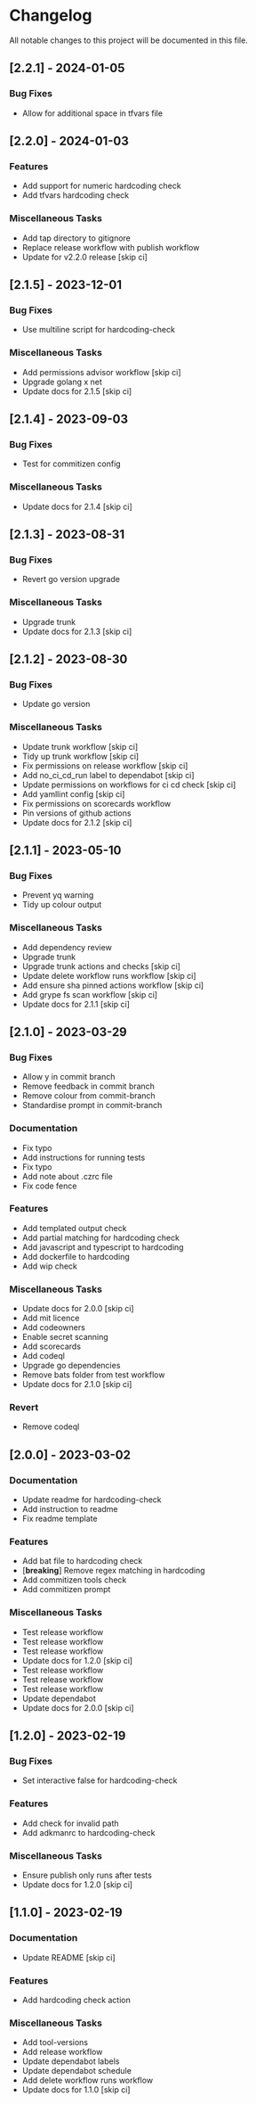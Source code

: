 # Changelog

All notable changes to this project will be documented in this file.

## [2.2.1] - 2024-01-05

### Bug Fixes

- Allow for additional space in tfvars file

## [2.2.0] - 2024-01-03

### Features

- Add support for numeric hardcoding check
- Add tfvars hardcoding check

### Miscellaneous Tasks

- Add tap directory to gitignore
- Replace release workflow with publish workflow
- Update for v2.2.0 release [skip ci]

## [2.1.5] - 2023-12-01

### Bug Fixes

- Use multiline script for hardcoding-check

### Miscellaneous Tasks

- Add permissions advisor workflow [skip ci]
- Upgrade golang x net
- Update docs for 2.1.5 [skip ci]

## [2.1.4] - 2023-09-03

### Bug Fixes

- Test for commitizen config

### Miscellaneous Tasks

- Update docs for 2.1.4 [skip ci]

## [2.1.3] - 2023-08-31

### Bug Fixes

- Revert go version upgrade

### Miscellaneous Tasks

- Upgrade trunk
- Update docs for 2.1.3 [skip ci]

## [2.1.2] - 2023-08-30

### Bug Fixes

- Update go version

### Miscellaneous Tasks

- Update trunk workflow [skip ci]
- Tidy up trunk workflow [skip ci]
- Fix permissions on release workflow [skip ci]
- Add no_ci_cd_run label to dependabot [skip ci]
- Update permissions on workflows for ci cd check [skip ci]
- Add yamllint config [skip ci]
- Fix permissions on scorecards workflow
- Pin versions of github actions
- Update docs for 2.1.2 [skip ci]

## [2.1.1] - 2023-05-10

### Bug Fixes

- Prevent yq warning
- Tidy up colour output

### Miscellaneous Tasks

- Add dependency review
- Upgrade trunk
- Upgrade trunk actions and checks [skip ci]
- Update delete workflow runs workflow [skip ci]
- Add ensure sha pinned actions workflow [skip ci]
- Add grype fs scan workflow [skip ci]
- Update docs for 2.1.1 [skip ci]

## [2.1.0] - 2023-03-29

### Bug Fixes

- Allow y in commit branch
- Remove feedback in commit branch
- Remove colour from commit-branch
- Standardise prompt in commit-branch

### Documentation

- Fix typo
- Add instructions for running tests
- Fix typo
- Add note about .czrc file
- Fix code fence

### Features

- Add templated output check
- Add partial matching for hardcoding check
- Add javascript and typescript to hardcoding
- Add dockerfile to hardcoding
- Add wip check

### Miscellaneous Tasks

- Update docs for 2.0.0 [skip ci]
- Add mit licence
- Add codeowners
- Enable secret scanning
- Add scorecards
- Add codeql
- Upgrade go dependencies
- Remove bats folder from test workflow
- Update docs for 2.1.0 [skip ci]

### Revert

- Remove codeql

## [2.0.0] - 2023-03-02

### Documentation

- Update readme for hardcoding-check
- Add instruction to readme
- Fix readme template

### Features

- Add bat file to hardcoding check
- [**breaking**] Remove regex matching in hardcoding
- Add commitizen tools check
- Add commitizen prompt

### Miscellaneous Tasks

- Test release workflow
- Test release workflow
- Test release workflow
- Update docs for 1.2.0 [skip ci]
- Test release workflow
- Test release workflow
- Test release workflow
- Update dependabot
- Update docs for 2.0.0 [skip ci]

## [1.2.0] - 2023-02-19

### Bug Fixes

- Set interactive false for hardcoding-check

### Features

- Add check for invalid path
- Add adkmanrc to hardcoding-check

### Miscellaneous Tasks

- Ensure publish only runs after tests
- Update docs for 1.2.0 [skip ci]

## [1.1.0] - 2023-02-19

### Documentation

- Update README [skip ci]

### Features

- Add hardcoding check action

### Miscellaneous Tasks

- Add tool-versions
- Add release workflow
- Update dependabot labels
- Update dependabot schedule
- Add delete workflow runs workflow
- Update docs for 1.1.0 [skip ci]

<!-- generated by git-cliff -->
